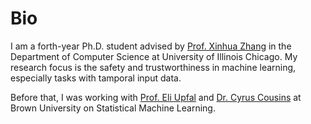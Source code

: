 Bio
======
I am a forth-year Ph.D. student advised by [Prof. Xinhua Zhang](https://www.cs.uic.edu/~zhangx/) in the Department of Computer Science at University of Illinois Chicago. My research focus is the safety and trustworthiness in machine learning, especially tasks with tamporal input data.

Before that, I was working with [Prof. Eli Upfal](https://cs.brown.edu/people/eupfal/) and [Dr. Cyrus Cousins](https://cs.brown.edu/~ccousins/) at Brown University on Statistical Machine Learning.
